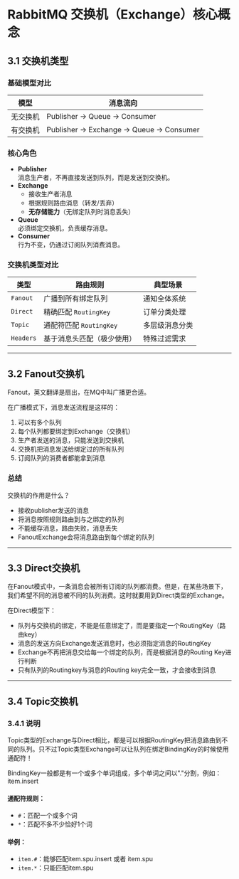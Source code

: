 # RabbitMQ 交换机（Exchange）核心概念

## 3.1 交换机类型

### 基础模型对比
| 模型          | 消息流向                     |
|---------------|-----------------------------|
| 无交换机      | Publisher → Queue → Consumer |
| 有交换机      | Publisher → Exchange → Queue → Consumer |

### 核心角色
- **Publisher**  
  消息生产者，不再直接发送到队列，而是发送到交换机。
- **Exchange**  
  - 接收生产者消息  
  - 根据规则路由消息（转发/丢弃）  
  - **无存储能力**（无绑定队列时消息丢失）
- **Queue**  
  必须绑定交换机，负责缓存消息。
- **Consumer**  
  行为不变，仍通过订阅队列消费消息。

### 交换机类型对比
| 类型       | 路由规则                          | 典型场景             |
|------------|-----------------------------------|----------------------|
| `Fanout`   | 广播到所有绑定队列                | 通知全体系统         |
| `Direct`   | 精确匹配 `RoutingKey`             | 订单分类处理         |
| `Topic`    | 通配符匹配 `RoutingKey`           | 多层级消息分类       |
| `Headers`  | 基于消息头匹配（极少使用）        | 特殊过滤需求         |

---

## 3.2 Fanout交换机

Fanout，英文翻译是扇出，在MQ中叫广播更合适。

在广播模式下，消息发送流程是这样的：

1. 可以有多个队列
2. 每个队列都要绑定到Exchange（交换机）
3. 生产者发送的消息，只能发送到交换机
4. 交换机把消息发送给绑定过的所有队列
5. 订阅队列的消费者都能拿到消息

### 总结

交换机的作用是什么？

- 接收publisher发送的消息
- 将消息按照规则路由到与之绑定的队列
- 不能缓存消息，路由失败，消息丢失
- FanoutExchange会将消息路由到每个绑定的队列

---

## 3.3 Direct交换机

在Fanout模式中，一条消息会被所有订阅的队列都消费。但是，在某些场景下，我们希望不同的消息被不同的队列消费。这时就要用到Direct类型的Exchange。

在Direct模型下：

- 队列与交换机的绑定，不能是任意绑定了，而是要指定一个RoutingKey（路由key）
- 消息的发送方向Exchange发送消息时，也必须指定消息的RoutingKey
- Exchange不再把消息交给每一个绑定的队列，而是根据消息的Routing Key进行判断
- 只有队列的Routingkey与消息的Routing key完全一致，才会接收到消息

---

## 3.4 Topic交换机

### 3.4.1 说明

Topic类型的Exchange与Direct相比，都是可以根据RoutingKey把消息路由到不同的队列。只不过Topic类型Exchange可以让队列在绑定BindingKey的时候使用通配符！

BindingKey一般都是有一个或多个单词组成，多个单词之间以"."分割，例如：item.insert

#### 通配符规则：

- `#`：匹配一个或多个词
- `*`：匹配不多不少恰好1个词

#### 举例：

- `item.#`：能够匹配item.spu.insert 或者 item.spu
- `item.*`：只能匹配item.spu
